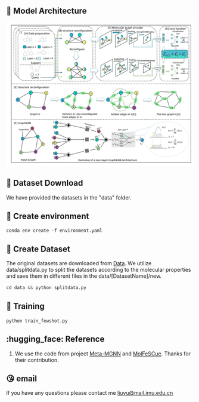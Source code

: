 
## :rainbow: Model Architecture
![](doc/model.png)
## :memo: Dataset Download

We have provided the datasets in the "data" folder.



## :rocket: Create environment
```
conda env create -f environment.yaml
```

## :roller_coaster: Create Dataset

The original datasets are downloaded from [Data](http://snap.stanford.edu/gnn-pretrain/data/chem_dataset.zip). We utilize data/splitdata.py to split the datasets according to the molecular properties and save them in different files in the data/[DatasetName]/new.

```python
cd data && python splitdata.py
```

## :rocket: Training 
```
python train_fewshot.py
```


## :hugging_face: Reference
1. We use the code from project [Meta-MGNN](https://github.com/zhichunguo/Meta-MGNN) and [MolFeSCue](https://github.com/zhangruochi/MolFeSCue/tree/master). Thanks for their contribution.


## :kissing_heart: email
If you have any questions please contact me liuyu@mail.imu.edu.cn
